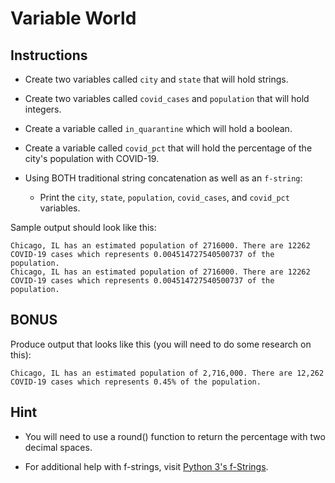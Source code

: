 # Variable World

## Instructions

* Create two variables called `city` and `state` that will hold strings.

* Create two variables called `covid_cases` and `population` that will hold integers.

* Create a variable called `in_quarantine` which will hold a boolean.

* Create a variable called `covid_pct` that will hold the percentage of the city's population with COVID-19.

* Using BOTH traditional string concatenation as well as an `f-string`:
    * Print the `city`, `state`, `population`, `covid_cases`, and `covid_pct` variables.

Sample output should look like this:

```
Chicago, IL has an estimated population of 2716000. There are 12262 COVID-19 cases which represents 0.004514727540500737 of the population.
Chicago, IL has an estimated population of 2716000. There are 12262 COVID-19 cases which represents 0.004514727540500737 of the population.
```

## BONUS

Produce output that looks like this (you will need to do some research on this):

```
Chicago, IL has an estimated population of 2,716,000. There are 12,262 COVID-19 cases which represents 0.45% of the population.
```

## **Hint**

* You will need to use a round() function to return the percentage with two decimal spaces.

* For additional help with f-strings, visit [Python 3's f-Strings](https://realpython.com/python-f-strings/).